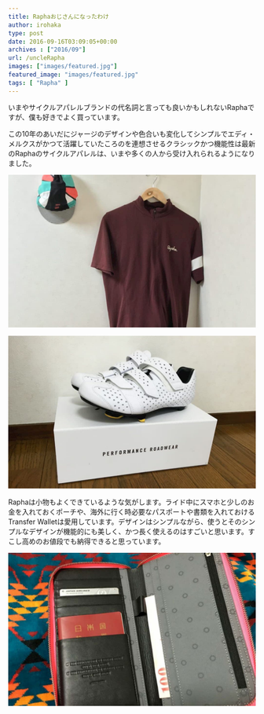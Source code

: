 ```yaml
---
title: Raphaおじさんになったわけ
author: irohaka
type: post
date: 2016-09-16T03:09:05+00:00
archives : ["2016/09"]
url: /uncleRapha
images: ["images/featured.jpg"]
featured_image: "images/featured.jpg"
tags: [ "Rapha" ]
---
```


いまやサイクルアパレルブランドの代名詞と言っても良いかもしれないRaphaですが、僕も好きでよく買っています。
<!--more-->

この10年のあいだにジャージのデザインや色合いも変化してシンプルでエディ・メルクスがかつて活躍していたころのを連想させるクラシックかつ機能性は最新のRaphaのサイクルアパレルは、いまや多くの人から受け入れられるようになりました。

![夏はRaphaのライトウェイトジャージが快適です。](images/201609rapha-jersey.jpg)
  

![Rapha Climber Shoes](images/201609rapha_climbers_shoes.jpg)

 
Raphaは小物もよくできているような気がします。ライド中にスマホと少しのお金を入れておくポーチや、海外に行く時必要なパスポートや書類を入れておけるTransfer Walletは愛用しています。デザインはシンプルながら、使うとそのシンプルなデザインが機能的にも美しく、かつ長く使えるのはすごいと思います。すこし高めのお値段でも納得できると思っています。
  

![Transfer Wallet](images/201609rapha-wallet.jpg)  



